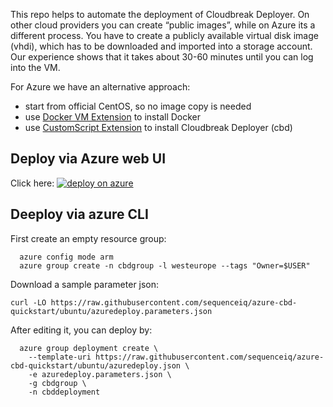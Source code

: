 This repo helps to automate the deployment of Cloudbreak Deployer. On other cloud providers you can create “public images”, while on Azure
its a different process. You have to create a publicly available virtual disk image (vhdi), which has to be downloaded and imported 
into a storage account. Our experience shows that it takes about 30-60 minutes until you can log into the VM.

For Azure we have an alternative approach:
- start from official CentOS, so no image copy is needed
- use [Docker VM Extension](https://github.com/Azure/azure-docker-extension) to install Docker
- use [CustomScript Extension](https://github.com/Azure/azure-linux-extensions/tree/ubuntu/CustomScript) to install Cloudbreak Deployer (cbd)

## Deploy via Azure web UI

Click here: <a href="https://portal.azure.com/#create/Microsoft.Template/uri/https%3A%2F%2Fraw.githubusercontent.com%2Fsequenceiq%2Fazure-cbd-quickstart%2Fubuntu%2Fazuredeploy.json">  ![deploy on azure](http://azuredeploy.net/deploybutton.png) </a>

## Deeploy via azure CLI

First create an empty resource group:
```
  azure config mode arm
  azure group create -n cbdgroup -l westeurope --tags "Owner=$USER"
```

Download a sample parameter json:
```
curl -LO https://raw.githubusercontent.com/sequenceiq/azure-cbd-quickstart/ubuntu/azuredeploy.parameters.json
```

After editing it, you can deploy by:
```
  azure group deployment create \
    --template-uri https://raw.githubusercontent.com/sequenceiq/azure-cbd-quickstart/ubuntu/azuredeploy.json \
    -e azuredeploy.parameters.json \
    -g cbdgroup \
    -n cbddeployment

```
